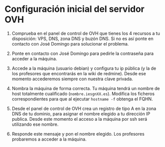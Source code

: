 # Configuración inicial del servidor OVH

1. Comprueba en el panel de control de OVH que tienes los 4 recursos a tu disposición: VPS, DNS, zona DNS y buzón DNS. Si no es así ponte en contacto con José Domingo para solucionar el problema.

2. Ponte en contacto con José Domingo para pedirle la contraseña para acceder a la máquina.

3. Accede a la máquina (usuario debian) y configura tu ip pública (y la de los profesores que encontrarás en la wiki de redmine). Desde ese momento accederemos siempre con nuestra clave privada.

4. Nombra la máquina de forma correcta. Tu máquina tendrá un nombre de host totalmente cualificado (`nombre.iesgnXX.es`). Modifica los ficheros correspondientes para que al ejecutar `hostname -f` obtenga el FQHN.

5. Desde el panel de control de OVH crea un registro de tipo A en la zona DNS de tu dominio, para asignar el nombre elegido a tu dirección IP publica. Desde este momento el acceso a la máquina por ssh será utilizando ese nombre.

6. Responde este mensaje y pon el nombre elegido. Los profesores probaremos a acceder a la máquina.